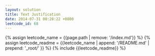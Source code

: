 ```yaml
---
layout: solution
title: Text Justification
date: 2014-07-31 00:28:22 +0800
leetcode_id: 68
---
```

{% assign leetcode_name = {{page.path | remove: '/index.md'}}  %}
{% assign leetcode_readme = {{leetcode_name | append: '/README.md' | prepend: '_root/' }}  %}
{% include {{leetcode_readme}} %}
